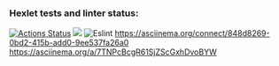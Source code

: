### Hexlet tests and linter status:
[![Actions Status](https://github.com/Ultras-sur/backend-project-lvl1/workflows/hexlet-check/badge.svg)](https://github.com/Ultras-sur/backend-project-lvl1/actions)
<a href="https://codeclimate.com/github/codeclimate/codeclimate/maintainability"><img src="https://api.codeclimate.com/v1/badges/a99a88d28ad37a79dbf6/maintainability" /></a>
![Eslint](https://github.com/Ultras-sur/backend-project-lvl1/workflows/Eslint/badge.svg)
https://asciinema.org/connect/848d8269-0bd2-415b-add0-9ee537fa26a0
https://asciinema.org/a/7TNPcBcgR61SjZScGxhDvoBYW